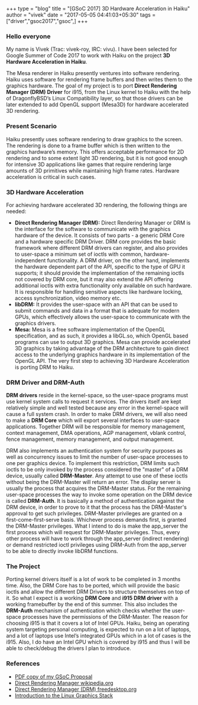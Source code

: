 +++
type = "blog"
title = "[GSoC 2017] 3D Hardware Acceleration in Haiku"
author = "vivek"
date = "2017-05-05 04:41:03+05:30"
tags = ["driver","gsoc2017","gsoc",]
+++

### Hello everyone

My name is Vivek (Trac: vivek-roy, IRC: vivu). I have been selected for Google Summer of Code 2017 to work with Haiku on the project **3D Hardware Acceleration in Haiku**.

The Mesa renderer in Haiku presently ventures into software rendering. Haiku uses software for rendering frame buffers and then writes them to the graphics hardware. The goal of my project is to port **Direct Rendering Manager (DRM) Driver** for i915, from the Linux kernel to Haiku with the help of DragonflyBSD’s Linux Compatibility layer, so that those drivers can be later extended to add OpenGL support (Mesa3D) for hardware accelerated 3D rendering.


### Present Scenario

Haiku presently uses software rendering to draw graphics to the screen. The rendering is done to a frame buffer which is then written to the graphics hardware’s memory. This offers acceptable performance for 2D rendering and to some extent light 3D rendering, but it is not good enough for intensive 3D applications like games that require rendering large amounts of 3D primitives while maintaining high frame rates. Hardware acceleration is critical in such cases.


### 3D Hardware Acceleration
For achieving hardware accelerated 3D rendering, the following things are needed:

* **Direct Rendering Manager (DRM):**  Direct Rendering Manager or DRM is the interface for the software to communicate with the graphics hardware of the device. It consists of two parts - a generic DRM Core and a hardware specific DRM Driver. DRM core provides the basic framework where different DRM drivers can register, and also provides to user-space a minimum set of ioctls with common, hardware-independent functionality. A DRM driver, on the other hand, implements the hardware dependent part of the API, specific to the type of GPU it supports; it should provide the implementation of the remaining ioctls not covered by DRM core, but it may also extend the API offering additional ioctls with extra functionality only available on such hardware. It is responsible for handling sensitive aspects like hardware locking, access synchronization, video memory etc.
* **libDRM:**  It provides the user-space with an API that can be used to submit commands and data in a format that is adequate for modern GPUs, which effectively allows the user-space to communicate with the graphics drivers.
* **Mesa:**  Mesa is a free software implementation of the OpenGL specification, and as such, it provides a libGL.so, which OpenGL based programs can use to output 3D graphics. Mesa can provide accelerated 3D graphics by taking advantage of the DRM architecture to gain direct access to the underlying graphics hardware in its implementation of the OpenGL API.
The very first step to achieving 3D Hardware Acceleration is porting DRM to Haiku.


### DRM Driver and DRM-Auth

**DRM drivers** reside in the kernel-space, so the user-space programs must use kernel system calls to request it services. The drivers itself are kept relatively simple and well tested because any error in the kernel-space will cause a full system crash. In order to make DRM drivers, we will also need to make a **DRM Core** which will export several interfaces to user-space applications. Together DRM will be responsible for memory management, context management, DMA operations, AGP management, vblank control, fence management, memory management, and output management.

DRM also implements an authentication system for security purposes as well as concurrency issues to limit the number of user-space processes to one per graphics device. To implement this restriction, DRM limits such ioctls to be only invoked by the process considered the "master" of a DRM device, usually called **DRM-Master**. Any attempt to use one of these ioctls without being the DRM-Master will return an error. The display server is usually the process that acquires the DRM-Master status. For the remaining user-space processes the way to invoke some operation on the DRM device is called **DRM-Auth**. It is basically a method of authentication against the DRM device, in order to prove to it that the process has the DRM-Master's approval to get such privileges. DRM-Master privileges are granted on a first-come-first-serve basis. Whichever process demands first, is granted the DRM-Master privileges. What I intend to do is make the app_server the first process which will request for DRM-Master privileges. Thus, every other process will have to work through the app_server (indirect rendering) or demand restricted ioctl privileges using DRM-Auth from the app_server to be able to directly invoke libDRM functions.


### The Project

Porting kernel drivers itself is a lot of work to be completed in 3 months time. Also, the DRM Core has to be ported, which will provide the basic ioctls and allow the different DRM Drivers to structure themselves on top of it. So what I expect is a working **DRM Core** and **i915 DRM driver** with a working framebuffer by the end of this summer. This also includes the **DRM-Auth** mechanism of authentication which checks whether the user-space processes have the permissions of the DRM-Master. The reason for choosing i915 is that it covers a lot of Intel GPUs. Haiku, being an operating system targeting personal computing, is expected to run on a lot of laptops, and a lot of laptops use Intel’s integrated GPUs which in a lot of cases is the i915. Also, I do have an Intel GPU which is covered by i915 and thus I will be able to check/debug the drivers I plan to introduce.


### References

* [PDF copy of my GSoC Proposal](https://drive.google.com/file/d/0ByGctK8IITzaZFpIajJHWVBrVEE/view?usp=sharing)
* [Direct Rendering Manager wikipedia.org](https://en.wikipedia.org/wiki/Direct_Rendering_Manager)
* [Direct Rendering Manager (DRM) freedesktop.org](https://dri.freedesktop.org/wiki/DRM/)
* [Introduction to the Linux Graphics Stack](https://blogs.igalia.com/itoral/2014/07/29/a-brief-introduction-to-the-linux-graphics-stack/)
